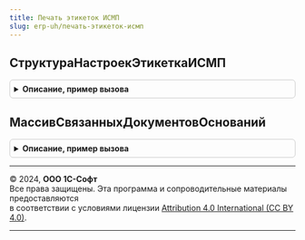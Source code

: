 ```yaml
---
title: Печать этикеток ИСМП
slug: erp-uh/печать-этикеток-исмп
---
```



## СтруктураНастроекЭтикеткаИСМП
<details style="margin: 1em 0; padding: 0.5em; border: 1px solid #ccc; border-radius: 6px;">

<summary style="font-weight: bold; cursor: pointer;">Описание, пример вызова</summary>

```bsl

// Подготавливает структуру дополнительных параметров для печати этикеток.
//
// Возвращаемое значение:
// 	Структура - Описание:
// * КаждаяЭтикеткаНаНовомЛисте - Булево - Признак вывода разделителя страниц после каждой этикетки.
// * ПечатьЭтикетокВТаблицу     - Булево - Признак вывода этикеток в таблицу.
// * НастройкиПечатиЭтикетокВТаблицу - НастройкиКомпоновкиДанных - Настройки компоновки данных с полями, которые необходимо вывести.
//
Функция СтруктураНастроекЭтикеткаИСМП() Экспорт
```

Пример вызова
```bsl
Результат = ПечатьЭтикетокИСМП.СтруктураНастроекЭтикеткаИСМП() 
```
</details>

## МассивСвязанныхДокументовОснований
<details style="margin: 1em 0; padding: 0.5em; border: 1px solid #ccc; border-radius: 6px;">

<summary style="font-weight: bold; cursor: pointer;">Описание, пример вызова</summary>

```bsl

// Дополняет массив документов-оснований для выбора кодов маркировки из пула.
// Использутеся для определения связанных документов оснований, например:
// 	Формируем заказ поставщику, на основании Заказа на эмиссию, заказываем коды.
// 	На основании заказа поставщику вводим документ Приобритение товара.
// 	На основании Приобритения товара вводим документ Маркировка товаров и печатем новый код маркировки.
// 	Так как основания у документов Заказ на эмиссию и Маркировка товаров разные, - то определение связи между документами
// 	Заказ поставщику и Приобритение товаров происходит в переданном параметре.
// 	Запрос содержит установленный параметр Документ.
// 	Результат должен содержать одно поле, значение которого присутсвует в определяемом типе ОснованиеЗаказНаЭмиссиюКодовМаркировкиИСМП
//
// Параметры:
// 	Документ - ДокументСсылка.МаркировкаТоваровИСМП, ДокументСсылка.ПеремаркировкаТоваровИСМП - Исходный документ для выбора кодов.
//Возвращаемое значение:
//  Массив из ДокументСсылка - Документы-основания.
Функция МассивСвязанныхДокументовОснований(Документ) Экспорт
```

Пример вызова
```bsl
Результат = ПечатьЭтикетокИСМП.МассивСвязанныхДокументовОснований(Документ) 
```
</details>

---

© 2024, **ООО 1С-Софт**  
Все права защищены. Эта программа и сопроводительные материалы предоставляются  
в соответствии с условиями лицензии [Attribution 4.0 International (CC BY 4.0)](https://creativecommons.org/licenses/by/4.0/legalcode).

---
